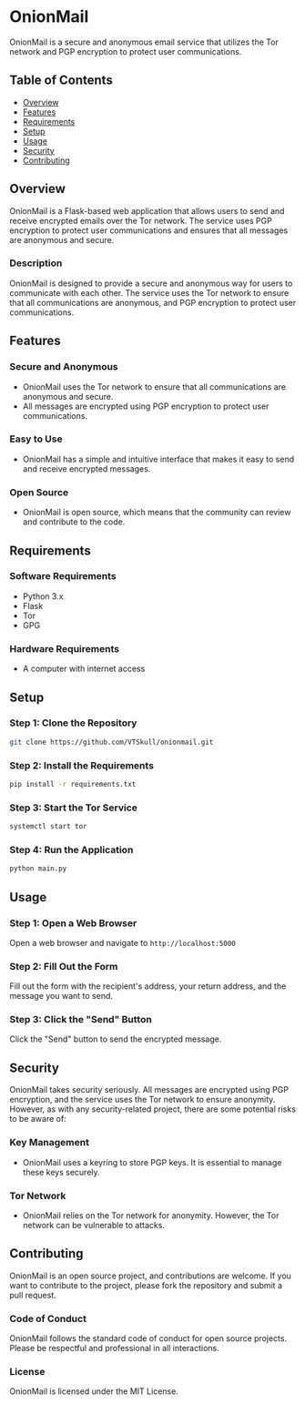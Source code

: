 

# OnionMail


OnionMail is a secure and anonymous email service that utilizes the Tor network and PGP encryption to protect user communications.

## Table of Contents

* [Overview](#overview)
* [Features](#features)
* [Requirements](#requirements)
* [Setup](#setup)
* [Usage](#usage)
* [Security](#security)
* [Contributing](#contributing)

## Overview

OnionMail is a Flask-based web application that allows users to send and receive encrypted emails over the Tor network. The service uses PGP encryption to protect user communications and ensures that all messages are anonymous and secure.

### Description

OnionMail is designed to provide a secure and anonymous way for users to communicate with each other. The service uses the Tor network to ensure that all communications are anonymous, and PGP encryption to protect user communications.

## Features

### Secure and Anonymous

* OnionMail uses the Tor network to ensure that all communications are anonymous and secure.
* All messages are encrypted using PGP encryption to protect user communications.

### Easy to Use

* OnionMail has a simple and intuitive interface that makes it easy to send and receive encrypted messages.

### Open Source

* OnionMail is open source, which means that the community can review and contribute to the code.

## Requirements

### Software Requirements

* Python 3.x
* Flask
* Tor
* GPG

### Hardware Requirements

* A computer with internet access

## Setup

### Step 1: Clone the Repository

```bash
git clone https://github.com/VTSkull/onionmail.git
```

### Step 2: Install the Requirements

```bash
pip install -r requirements.txt
```

### Step 3: Start the Tor Service

```bash
systemctl start tor
```

### Step 4: Run the Application

```bash
python main.py
```
 
## Usage

### Step 1: Open a Web Browser

Open a web browser and navigate to `http://localhost:5000`

### Step 2: Fill Out the Form

Fill out the form with the recipient's address, your return address, and the message you want to send.

### Step 3: Click the "Send" Button

Click the "Send" button to send the encrypted message.

## Security

OnionMail takes security seriously. All messages are encrypted using PGP encryption, and the service uses the Tor network to ensure anonymity. However, as with any security-related project, there are some potential risks to be aware of:

### Key Management

* OnionMail uses a keyring to store PGP keys. It is essential to manage these keys securely.

### Tor Network

* OnionMail relies on the Tor network for anonymity. However, the Tor network can be vulnerable to attacks.

## Contributing

OnionMail is an open source project, and contributions are welcome. If you want to contribute to the project, please fork the repository and submit a pull request.

### Code of Conduct

OnionMail follows the standard code of conduct for open source projects. Please be respectful and professional in all interactions.

### License

OnionMail is licensed under the MIT License.